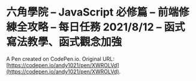# 六角學院 – JavaScript 必修篇 – 前端修練全攻略 – 每日任務 2021/8/12 – 函式寫法教學、函式觀念加強

A Pen created on CodePen.io. Original URL: [https://codepen.io/andy1021/pen/XWROLVd](https://codepen.io/andy1021/pen/XWROLVd).


